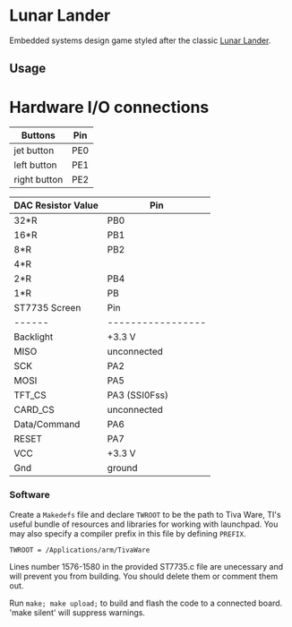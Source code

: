 # Lunar Lander
Embedded systems design game styled after the classic [Lunar Lander](https://en.wikipedia.org/wiki/Lunar_Lander_(1979_video_game)).

## Usage

# Hardware I/O connections

Buttons| Pin
-------|-----
jet button | PE0
left button | PE1
right button | PE2

DAC Resistor Value | Pin
-----------------|----------
32*R | PB0
16*R | PB1
8*R | PB2
4*R |
2*R | PB4
1*R | PB
ST7735 Screen | Pin
------|-----------------
Backlight | +3.3 V
MISO | unconnected
SCK  | PA2
MOSI | PA5
TFT_CS | PA3 (SSI0Fss)
CARD_CS | unconnected
Data/Command | PA6
RESET | PA7
VCC | +3.3 V
Gnd | ground

### Software

Create a `Makedefs` file and declare `TWROOT` to be the path to Tiva Ware, TI's useful bundle of resources and libraries for working with launchpad. You may also specify a compiler prefix in this file by defining `PREFIX`.

```
TWROOT = /Applications/arm/TivaWare
```

Lines number 1576-1580 in the provided ST7735.c file are unecessary and will prevent you from building. You should delete them or comment them out.

Run `make; make upload;` to build and flash the code to a connected board. 'make silent' will suppress warnings.

